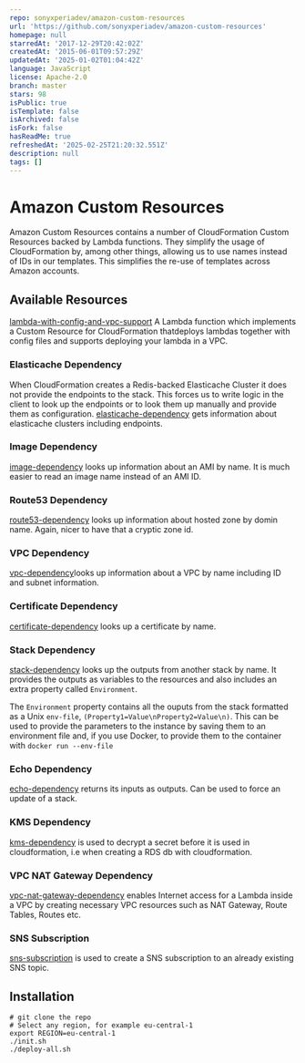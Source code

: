 ```yaml
---
repo: sonyxperiadev/amazon-custom-resources
url: 'https://github.com/sonyxperiadev/amazon-custom-resources'
homepage: null
starredAt: '2017-12-29T20:42:02Z'
createdAt: '2015-06-01T09:57:29Z'
updatedAt: '2025-01-02T01:04:42Z'
language: JavaScript
license: Apache-2.0
branch: master
stars: 98
isPublic: true
isTemplate: false
isArchived: false
isFork: false
hasReadMe: true
refreshedAt: '2025-02-25T21:20:32.551Z'
description: null
tags: []
---
```


# Amazon Custom Resources

Amazon Custom Resources contains a number of CloudFormation Custom Resources
backed by Lambda functions. They simplify the usage of CloudFormation by, among
other things, allowing us to use names instead of IDs in our templates. This
simplifies the re-use of templates across Amazon accounts.

## Available Resources

[lambda-with-config-and-vpc-support](lambda-with-config/README.md) A Lambda function
which implements a Custom Resource for CloudFormation thatdeploys lambdas together with
config files and supports deploying your lambda in a VPC.

### Elasticache Dependency

When CloudFormation creates a Redis-backed Elasticache Cluster it does not
provide the endpoints to the stack. This forces us to write logic in the client
to look up the endpoints or to look them up manually and provide them as
configuration. [elasticache-dependency](elasticache-dependency/README.md) gets
information about elasticache clusters including endpoints.

### Image Dependency

[image-dependency](image-dependency/README.md) looks up information about an
AMI by name. It is much easier to read an image name instead of an AMI ID.

### Route53 Dependency

[route53-dependency](route53-dependency/README.md) looks up information about
hosted zone by domin name.  Again, nicer to have that a cryptic zone id.

### VPC Dependency

[vpc-dependency](vpc-dependency/README.md)looks up information about a
VPC by name including ID and subnet information.

### Certificate Dependency

[certificate-dependency](certificate-dependency/README.md) looks up a
certificate by name.

### Stack Dependency

[stack-dependency](stack-dependency/README.md) looks up the outputs from
another stack by name. It provides the outputs as variables to the resources
and also includes an extra property called `Environment`.

The `Environment` property contains all the ouputs from the stack formatted as
a Unix `env-file`, `(Property1=Value\nProperty2=Value\n)`. This can be used to
provide the parameters to the instance by saving them to an environment file
and, if you use Docker, to provide them to the container with `docker run
--env-file`

### Echo Dependency

[echo-dependency](echo-dependency/README.md) returns its inputs as outputs. Can
be used to force an update of a stack.

### KMS Dependency

[kms-dependency](kms-dependency/README.md) is used to decrypt a secret before it is
used in cloudformation, i.e when creating a RDS db with cloudformation.

### VPC NAT Gateway Dependency

[vpc-nat-gateway-dependency](vpc-nat-gateway-dependency/README.md) enables Internet access for a Lambda inside a VPC by creating necessary VPC resources such as NAT Gateway, Route Tables, Routes etc.

### SNS Subscription

[sns-subscription](sns-subscription/README.md) is used to create a SNS subscription to an already
existing SNS topic.

## Installation

```
# git clone the repo
# Select any region, for example eu-central-1
export REGION=eu-central-1
./init.sh
./deploy-all.sh
```
